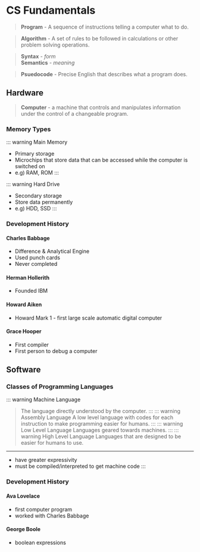 # CS Fundamentals

> **Program** - A sequence of instructions telling a computer what to do.

> **Algorithm** - A set of rules to be followed in calculations or other problem solving operations.

> **Syntax** - _form_  
> **Semantics** - _meaning_

> **Psuedocode** - Precise English that describes what a program does. 

## Hardware

> **Computer** - a machine that controls and manipulates information under the control of a changeable program.


### Memory Types

::: warning Main Memory
* Primary storage
* Microchips that store data that can be accessed while the computer is switched on
* e.g) RAM, ROM
:::

::: warning Hard Drive
* Secondary storage
* Store data permanently
* e.g) HDD, SSD
:::

### Development History

#### Charles Babbage
* Difference & Analytical Engine
* Used punch cards
* Never completed

#### Herman Hollerith
* Founded IBM

#### Howard Aiken
* Howard Mark 1 - first large scale automatic digital computer

#### Grace Hooper
* First compiler
* First person to debug a computer

## Software

### Classes of Programming Languages

::: warning Machine Language
> The language directly understood by the computer.
:::
::: warning Assembly Language
> A low level language with codes for each instruction to make programming easier for humans.
:::
::: warning Low Level Language
> Languages geared towards machines.
:::
::: warning High Level Language
> Languages that are designed to be easier for humans to use.
***
* have greater expressivity
* must be compiled/interpreted to get machine code
:::


### Development History

#### Ava Lovelace
* first computer program
* worked with Charles Babbage

#### George Boole
* boolean expressions

